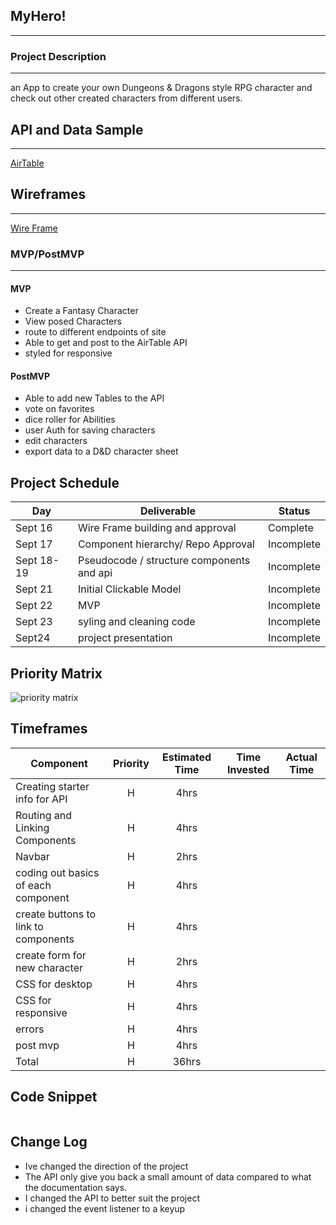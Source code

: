 

## MyHero!
--- 


### Project Description
---
an App to create your own Dungeons & Dragons style RPG character and check out other created characters from different users.

## API and Data Sample
-------
[AirTable](https://airtable.com/applRcLeLZQ7LaMTz/tblago00W112BFNfW/viwOVDncJLnU6xMop?blocks=hide)




## Wireframes
-------
[Wire Frame](https://whimsical.com/p-2-2GApvn22tBQZ4LGnfXNHL4)



### MVP/PostMVP

------- 

#### MVP 

- Create a Fantasy Character
- View posed Characters
- route to different endpoints of site
- Able to get and post to the AirTable API
- styled for responsive


#### PostMVP  

- Able to add new Tables to the API
- vote on favorites
- dice roller for Abilities
- user Auth for saving characters
- edit characters
- export data to a D&D character sheet

## Project Schedule

|  Day | Deliverable | Status
|---|---| ---|
|Sept 16| Wire Frame building and approval | Complete
|Sept 17| Component  hierarchy/ Repo Approval | Incomplete
|Sept 18-19 | Pseudocode / structure components and api | Incomplete
|Sept 21 | Initial Clickable Model  | Incomplete
|Sept 22| MVP | Incomplete
|Sept 23| syling and cleaning code | Incomplete
|Sept24| project presentation| Incomplete

## Priority Matrix

![priority matrix](https://res.cloudinary.com/dbdrox2p9/image/upload/v1630332411/Screen_Shot_2021-08-30_at_9.04.31_AM_fv1t9w.png)

## Timeframes


| Component | Priority | Estimated Time | Time Invested | Actual Time |
| --- | :---: |  :---: | :---: | :---: |
| Creating starter info for API | H | 4hrs|  |  |
| Routing and Linking Components | H | 4hrs|  | |
| Navbar | H |2hrs | | |
| coding out basics of each component | H | 4hrs|  |  |
| create buttons to link to components | H | 4hrs|  | |
| create form for new character | H | 2hrs| | |
|CSS for desktop| H | 4hrs|  |  |
|CSS for responsive| H | 4hrs|  |  |
| errors | H | 4hrs|  |  |
| post mvp | H | 4hrs|  |  |
| Total | H | 36hrs |  | |

## Code Snippet

```

```

## Change Log
- Ive changed the direction of the project
- The API only give you back a small amount of data compared to what the documentation says.
- I changed the API to better suit the project
- i changed the event listener to a keyup 
